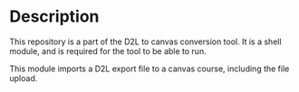 # Description #
This repository is a part of the D2L to canvas conversion tool. It is a shell module, and is required for the tool to be able to run.

This module imports a D2L export file to a canvas course, including the file upload.